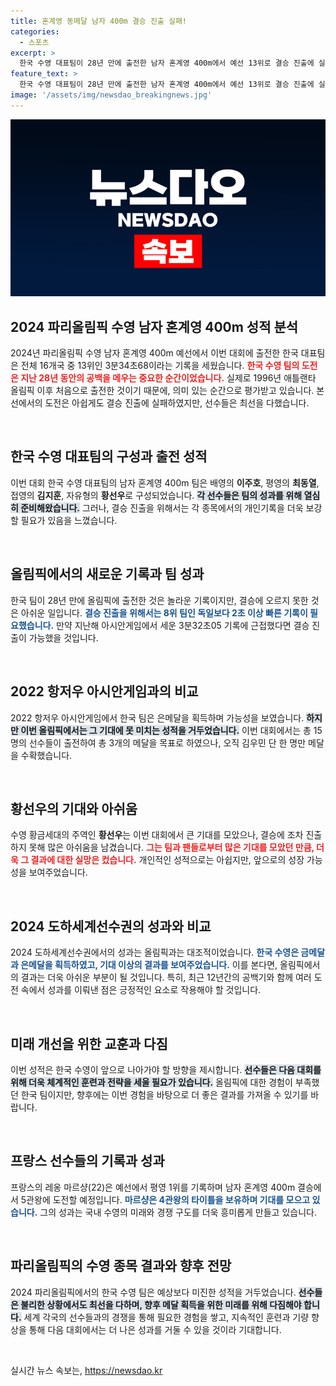 ```yaml
---
title: 혼계영 동메달 남자 400m 결승 진출 실패!
categories:
  - 스포츠
excerpt: >
  한국 수영 대표팀이 28년 만에 출전한 남자 혼계영 400m에서 예선 13위로 결승 진출에 실패하며 아쉬움을 남겼다. 황선우 등 황금세대의 기대 속에 메달은 김우민의 동메달 하나에 그쳤다.
feature_text: >
  한국 수영 대표팀이 28년 만에 출전한 남자 혼계영 400m에서 예선 13위로 결승 진출에 실패하며 아쉬움을 남겼다. 황선우 등 황금세대의 기대 속에 메달은 김우민의 동메달 하나에 그쳤다.
image: '/assets/img/newsdao_breakingnews.jpg'
---
```


<p><img src="/assets/img/newsdao_breakingnews.jpg" alt="flaretime 속보" /></p>

<h2 data-ke-size="size26">2024 파리올림픽 수영 남자 혼계영 400m 성적 분석</h2>

<p data-ke-size="size16">2024년 파리올림픽 수영 남자 혼계영 400m 예선에서 이번 대회에 출전한 한국 대표팀은 전체 16개국 중 13위인 3분34초68이라는 기록을 세웠습니다. <b><span style="color: #ee2323;">한국 수영 팀의 도전은 지난 28년 동안의 공백을 메우는 중요한 순간이었습니다.</span></b> 실제로 1996년 애틀랜타 올림픽 이후 처음으로 출전한 것이기 때문에, 의미 있는 순간으로 평가받고 있습니다. 본선에서의 도전은 아쉽게도 결승 진출에 실패하였지만, 선수들은 최선을 다했습니다.</p>

<p data-ke-size="size16">&nbsp;</p>

<h2 data-ke-size="size26">한국 수영 대표팀의 구성과 출전 성적</h2>

<p data-ke-size="size16">이번 대회 한국 수영 대표팀의 남자 혼계영 400m 팀은 배영의 <b>이주호</b>, 평영의 <b>최동열</b>, 접영의 <b>김지훈</b>, 자유형의 <b>황선우</b>로 구성되었습니다. <b><span style="background-color: #21538527;">각 선수들은 팀의 성과를 위해 열심히 준비해왔습니다.</span></b> 그러나, 결승 진출을 위해서는 각 종목에서의 개인기록을 더욱 보강할 필요가 있음을 느꼈습니다.</p>

<p data-ke-size="size16">&nbsp;</p>

<h2 data-ke-size="size26">올림픽에서의 새로운 기록과 팀 성과</h2>

<p data-ke-size="size16">한국 팀이 28년 만에 올림픽에 출전한 것은 놀라운 기록이지만, 결승에 오르지 못한 것은 아쉬운 일입니다. <b><span style="color: #1a5490;">결승 진출을 위해서는 8위 팀인 독일보다 2초 이상 빠른 기록이 필요했습니다.</span></b> 만약 지난해 아시안게임에서 세운 3분32초05 기록에 근접했다면 결승 진출이 가능했을 것입니다.</p>

<p data-ke-size="size16">&nbsp;</p>

<h2 data-ke-size="size26">2022 항저우 아시안게임과의 비교</h2>

<p data-ke-size="size16">2022 항저우 아시안게임에서 한국 팀은 은메달을 획득하며 가능성을 보였습니다. <b><span style="background-color: #21538527;">하지만 이번 올림픽에서는 그 기대에 못 미치는 성적을 거두었습니다.</span></b> 이번 대회에서는 총 15명의 선수들이 출전하여 총 3개의 메달을 목표로 하였으나, 오직 김우민 단 한 명만 메달을 수확했습니다.</p>

<p data-ke-size="size16">&nbsp;</p>

<h2 data-ke-size="size26">황선우의 기대와 아쉬움</h2>

<p data-ke-size="size16">수영 황금세대의 주역인 <b>황선우</b>는 이번 대회에서 큰 기대를 모았으나, 결승에 조차 진출하지 못해 많은 아쉬움을 남겼습니다. <b><span style="color: #ee2323;">그는 팀과 팬들로부터 많은 기대를 모았던 만큼, 더욱 그 결과에 대한 실망은 컸습니다.</span></b> 개인적인 성적으로는 아쉽지만, 앞으로의 성장 가능성을 보여주었습니다.</p>

<p data-ke-size="size16">&nbsp;</p>

<h2 data-ke-size="size26">2024 도하세계선수권의 성과와 비교</h2>

<p data-ke-size="size16">2024 도하세계선수권에서의 성과는 올림픽과는 대조적이었습니다. <b><span style="color: #1a5490;">한국 수영은 금메달과 은메달을 획득하였고, 기대 이상의 결과를 보여주었습니다.</span></b> 이를 본다면, 올림픽에서의 결과는 더욱 아쉬운 부분이 될 것입니다. 특히, 최근 12년간의 공백기와 함께 여러 도전 속에서 성과를 이뤄낸 점은 긍정적인 요소로 작용해야 할 것입니다.</p>

<p data-ke-size="size16">&nbsp;</p>

<h2 data-ke-size="size26">미래 개선을 위한 교훈과 다짐</h2>

<p data-ke-size="size16">이번 성적은 한국 수영이 앞으로 나아가야 할 방향을 제시합니다. <b><span style="background-color: #21538527;">선수들은 다음 대회를 위해 더욱 체계적인 훈련과 전략을 세울 필요가 있습니다.</span></b> 올림픽에 대한 경험이 부족했던 한국 팀이지만, 향후에는 이번 경험을 바탕으로 더 좋은 결과를 가져올 수 있기를 바랍니다.</p>

<p data-ke-size="size16">&nbsp;</p>

<h2 data-ke-size="size26">프랑스 선수들의 기록과 성과</h2>

<p data-ke-size="size16">프랑스의 레옹 마르샹(22)은 예선에서 평영 1위를 기록하며 남자 혼계영 400m 결승에서 5관왕에 도전할 예정입니다. <b><span style="color: #1a5490;">마르샹은 4관왕의 타이틀을 보유하며 기대를 모으고 있습니다.</span></b> 그의 성과는 국내 수영의 미래와 경쟁 구도를 더욱 흥미롭게 만들고 있습니다.</p>

<p data-ke-size="size16">&nbsp;</p>

<h2 data-ke-size="size26">파리올림픽의 수영 종목 결과와 향후 전망</h2>

<p data-ke-size="size16">2024 파리올림픽에서의 한국 수영 팀은 예상보다 미진한 성적을 거두었습니다. <b><span style="background-color: #21538527;">선수들은 불리한 상황에서도 최선을 다하며, 향후 메달 획득을 위한 미래를 위해 다짐해야 합니다.</span></b> 세계 각국의 선수들과의 경쟁을 통해 필요한 경험을 쌓고, 지속적인 훈련과 기량 향상을 통해 다음 대회에서는 더 나은 성과를 거둘 수 있을 것이라 기대합니다.</p>

<p data-ke-size="size16">&nbsp;</p>
실시간 뉴스 속보는, <a href="https://newsdao.kr" rel="dofollow">https://newsdao.kr</a>


